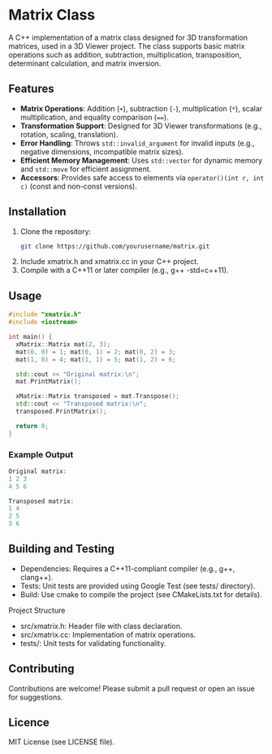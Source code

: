 # Matrix Class

A C++ implementation of a matrix class designed for 3D transformation matrices, used in a 3D Viewer project. The class supports basic matrix operations such as addition, subtraction, multiplication, transposition, determinant calculation, and matrix inversion.

## Features
- **Matrix Operations**: Addition (`+`), subtraction (`-`), multiplication (`*`), scalar multiplication, and equality comparison (`==`).
- **Transformation Support**: Designed for 3D Viewer transformations (e.g., rotation, scaling, translation).
- **Error Handling**: Throws `std::invalid_argument` for invalid inputs (e.g., negative dimensions, incompatible matrix sizes).
- **Efficient Memory Management**: Uses `std::vector` for dynamic memory and `std::move` for efficient assignment.
- **Accessors**: Provides safe access to elements via `operator()(int r, int c)` (const and non-const versions).

## Installation
1. Clone the repository:
   ```bash
   git clone https://github.com/yourusername/matrix.git
   ```
2. Include xmatrix.h and xmatrix.cc in your C++ project.
3. Compile with a C++11 or later compiler (e.g., g++ -std=c++11).

## Usage
```C++
#include "xmatrix.h"
#include <iostream>

int main() {
  xMatrix::Matrix mat(2, 3);
  mat(0, 0) = 1; mat(0, 1) = 2; mat(0, 2) = 3;
  mat(1, 0) = 4; mat(1, 1) = 5; mat(1, 2) = 6;

  std::cout << "Original matrix:\n";
  mat.PrintMatrix();

  xMatrix::Matrix transposed = mat.Transpose();
  std::cout << "Transposed matrix:\n";
  transposed.PrintMatrix();

  return 0;
}
```

### Example Output
```C++
Original matrix:
1 2 3
4 5 6

Transposed matrix:
1 4
2 5
3 6
```

## Building and Testing
* Dependencies: Requires a C++11-compliant compiler (e.g., g++, clang++).
* Tests: Unit tests are provided using Google Test (see tests/ directory).
* Build: Use cmake to compile the project (see CMakeLists.txt for details).

Project Structure
* src/xmatrix.h: Header file with class declaration.
* src/xmatrix.cc: Implementation of matrix operations.
* tests/: Unit tests for validating functionality.

## Contributing
Contributions are welcome! Please submit a pull request or open an issue for suggestions.

## Licence
MIT License (see LICENSE file).